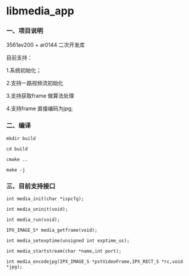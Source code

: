 # libmedia_app
### 一、项目说明

3561av200 + ar0144 二次开发库

目前支持：

1.系统初始化；

2.支持一路视频流初始化

3.支持获取frame 做算法处理

4.支持frame 直接编码为jpg;



### 二、编译

	mkdir build
	
	cd build
	
	cmake ..
	
	make -j


### 三、目前支持接口

	int media_init(char *ispcfg);
	
	int media_uninit(void);
	
	int media_run(void);
	
	IPX_IMAGE_S* media_getframe(void);
	
	int media_setexptime(unsigned int exptime_us);
	
	int media_startstream(char *name,int port);
	
	int media_encodejpg(IPX_IMAGE_S *pstVideoFrame,IPX_RECT_S *rc,void *jpg);
	


